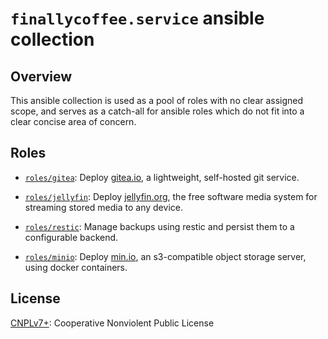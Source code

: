 # `finallycoffee.service` ansible collection

## Overview

This ansible collection is used as a pool of roles with no clear assigned scope,
and serves as a catch-all for ansible roles which do not fit into a clear
concise area of concern.

## Roles

- [`roles/gitea`](roles/gitea/README.md): Deploy [gitea.io](https://gitea.io), a
  lightweight, self-hosted git service.

- [`roles/jellyfin`](roles/jellyfin/README.md): Deploy [jellyfin.org](https://jellyfin.org),
  the free software media system for streaming stored media to any device.

- [`roles/restic`](roles/restic/README.md): Manage backups using restic
  and persist them to a configurable backend.

- [`roles/minio`](roles/minio/README.md): Deploy [min.io](https://min.io), an
  s3-compatible object storage server, using docker containers.

## License

[CNPLv7+](LICENSE.md): Cooperative Nonviolent Public License
